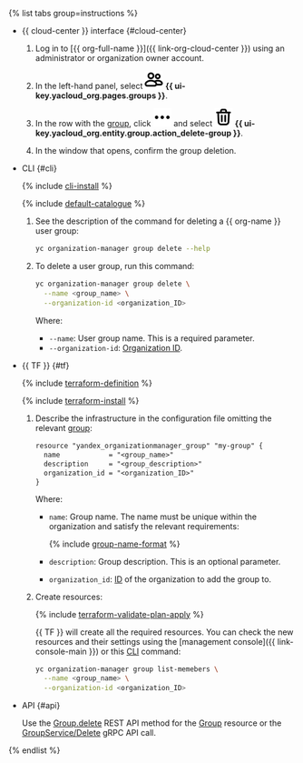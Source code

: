 {% list tabs group=instructions %}

- {{ cloud-center }} interface {#cloud-center}

  1. Log in to [{{ org-full-name }}]({{ link-org-cloud-center }}) using an administrator or organization owner account.

  1. In the left-hand panel, select ![groups](../../_assets/console-icons/persons.svg) **{{ ui-key.yacloud_org.pages.groups }}**.

  1. In the row with the [group](../../organization/concepts/groups.md), click ![image](../../_assets/console-icons/ellipsis.svg) and select ![image](../../_assets/console-icons/trash-bin.svg) **{{ ui-key.yacloud_org.entity.group.action_delete-group }}**.

  1. In the window that opens, confirm the group deletion.

- CLI {#cli}

  {% include [cli-install](../../_includes/cli-install.md) %}

  {% include [default-catalogue](../../_includes/default-catalogue.md) %}

  1. See the description of the command for deleting a {{ org-name }} user group:

      ```bash
      yc organization-manager group delete --help
      ```
  
  1. To delete a user group, run this command:

      ```bash
      yc organization-manager group delete \
        --name <group_name> \
        --organization-id <organization_ID>
      ```

      Where:

      * `--name`: User group name. This is a required parameter.
      * `--organization-id`: [Organization ID](../../organization/operations/organization-get-id.md).

- {{ TF }} {#tf}

  {% include [terraform-definition](../../_tutorials/_tutorials_includes/terraform-definition.md) %}

  {% include [terraform-install](../../_includes/terraform-install.md) %}

  1. Describe the infrastructure in the configuration file omitting the relevant [group](../../organization/concepts/groups.md):

     ```hcl
     resource "yandex_organizationmanager_group" "my-group" {
       name            = "<group_name>"
       description     = "<group_description>"
       organization_id = "<organization_ID>"
     }
     ```

     Where:
     * `name`: Group name. The name must be unique within the organization and satisfy the relevant requirements:

        {% include [group-name-format](group-name-format.md) %}

     * `description`: Group description. This is an optional parameter.
     * `organization_id`: [ID](../../organization/operations/organization-get-id.md) of the organization to add the group to.
  1. Create resources:

     {% include [terraform-validate-plan-apply](../../_tutorials/_tutorials_includes/terraform-validate-plan-apply.md) %}

     {{ TF }} will create all the required resources. You can check the new resources and their settings using the [management console]({{ link-console-main }}) or this [CLI](../../cli/) command:

     ```bash
     yc organization-manager group list-memebers \
       --name <group_name> \
       --organization-id <organization_ID>
     ```

- API {#api}

    Use the [Group.delete](../../organization/api-ref/Group/delete.md) REST API method for the [Group](../../organization/api-ref/Group/index.md) resource or the [GroupService/Delete](../../organization/api-ref/grpc/Group/delete.md) gRPC API call.

{% endlist %}